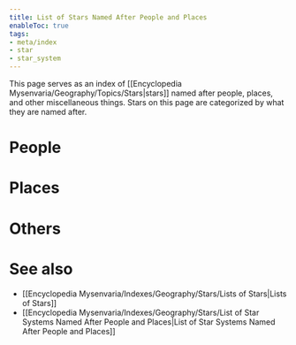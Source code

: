 ```yaml
---
title: List of Stars Named After People and Places
enableToc: true
tags:
- meta/index
- star
- star_system
---
```


This page serves as an index of [[Encyclopedia Mysenvaria/Geography/Topics/Stars|stars]] named after people, places, and other miscellaneous things. Stars on this page are categorized by what they are named after.

# People

# Places

# Others

# See also
- [[Encyclopedia Mysenvaria/Indexes/Geography/Stars/Lists of Stars|Lists of Stars]]
- [[Encyclopedia Mysenvaria/Indexes/Geography/Stars/List of Star Systems Named After People and Places|List of Star Systems Named After People and Places]]
